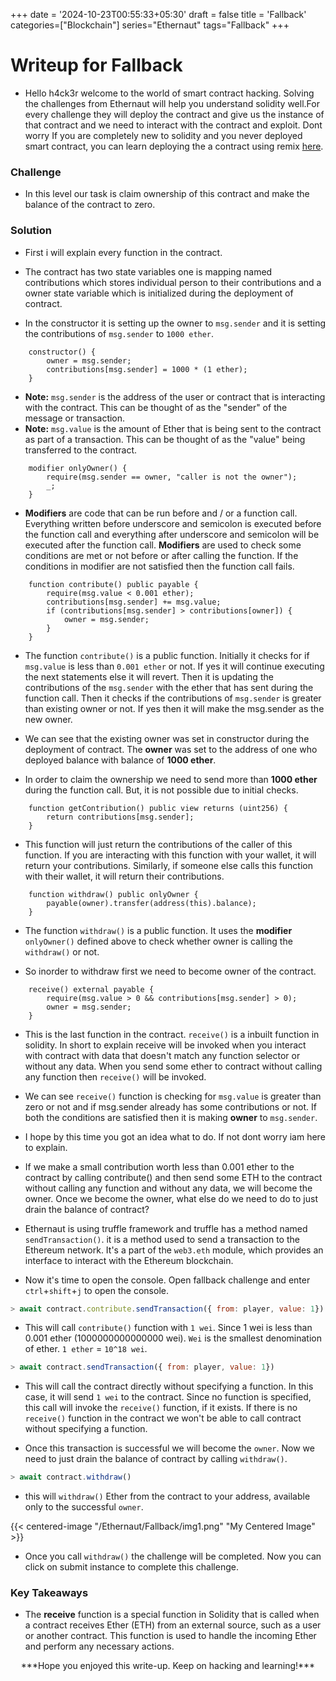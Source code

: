 +++
date = '2024-10-23T00:55:33+05:30'
draft = false
title = 'Fallback'
categories=["Blockchain"]
series="Ethernaut"
tags="Fallback"
+++

# Writeup for Fallback

- Hello h4ck3r welcome to the world of smart contract hacking. Solving the challenges from Ethernaut will help you understand solidity well.For every challenge they will deploy the contract and give us the instance of that contract and we need to interact with the contract and exploit. Dont worry If you are completely new to solidity and you never deployed smart contract, you can learn deploying the a contract using remix [here](https://youtu.be/3xNFZI8Ste4?si=i3cWN87OpX85zp6k).

### Challenge

- In this level our task is claim ownership of this contract and make the balance of the contract to zero.

### Solution

- First i will explain every function in the contract.

- The contract has two state variables one is mapping named contributions which stores individual person to their contributions and a owner state variable which is initialized during the deployment of contract.

- In the constructor it is setting up the owner to `msg.sender` and it is setting the contributions of `msg.sender` to `1000 ether`.

```solidity
    constructor() {
        owner = msg.sender;
        contributions[msg.sender] = 1000 * (1 ether);
    }
```

- **Note:** `msg.sender` is the address of the user or contract that is interacting with the contract. This can be thought of as the "sender" of the message or transaction.
- **Note:** `msg.value` is the amount of Ether that is being sent to the contract as part of a transaction. This can be thought of as the "value" being transferred to the contract.

```solidity
    modifier onlyOwner() {
        require(msg.sender == owner, "caller is not the owner");
        _;
    }
```

- **Modifiers** are code that can be run before and / or a function call. Everything written before underscore and semicolon is executed before the function call and everything after underscore and semicolon will be executed after the function call. **Modifiers** are used to check some conditions are met or not before or after calling the function. If the conditions in modifier are not satisfied then the function call fails.

```solidity
    function contribute() public payable {
        require(msg.value < 0.001 ether);
        contributions[msg.sender] += msg.value;
        if (contributions[msg.sender] > contributions[owner]) {
            owner = msg.sender;
        }
    }
```

- The function `contribute()` is a public function. Initially it checks for if `msg.value` is less than `0.001 ether` or not. If yes it will continue executing the next statements else it will revert. Then it is updating the contributions of the `msg.sender` with the ether that has sent during the function call. Then it checks if the contributions of `msg.sender` is greater than existing owner or not. If yes then it will make the msg.sender as the new owner.

- We can see that the existing owner was set in constructor during the deployment of contract. The **owner** was set to the address of one who deployed balance with balance of **1000 ether**.

- In order to claim the ownership we need to send more than **1000 ether** during the function call. But, it is not possible due to initial checks.

```solidity
    function getContribution() public view returns (uint256) {
        return contributions[msg.sender];
    }
```

- This function will just return the contributions of the caller of this function. If you are interacting with this function with your wallet, it will return your contributions. Similarly, if someone else calls this function with their wallet, it will return their contributions.

```solidity
    function withdraw() public onlyOwner {
        payable(owner).transfer(address(this).balance);
    }
```

- The function `withdraw()` is a public function. It uses the **modifier** `onlyOwner()` defined above to check whether owner is calling the `withdraw()` or not.

- So inorder to withdraw first we need to become owner of the contract.

```solidity
    receive() external payable {
        require(msg.value > 0 && contributions[msg.sender] > 0);
        owner = msg.sender;
    }
```

- This is the last function in the contract. `receive()` is a inbuilt function in solidity. In short to explain receive will be invoked when you interact with contract with data that doesn't match any function selector or without any data. When you send some ether to contract without calling any function then `receive()` will be invoked.

- We can see `receive()` function is checking for `msg.value` is greater than zero or not and if msg.sender already has some contributions or not. If both the conditions are satisfied then it is making **owner** to `msg.sender`.

- I hope by this time you got an idea what to do. If not dont worry iam here to explain.

- If we make a small contribution worth less than 0.001 ether to the contract by calling contribute() and then send some ETH to the contract without calling any function and without any data, we will become the owner. Once we become the owner, what else do we need to do to just drain the balance of contract?

- Ethernaut is using truffle framework and truffle has a method named `sendTransaction()`. it is a method used to send a transaction to the Ethereum network. It's a part of the `web3.eth` module, which provides an interface to interact with the Ethereum blockchain.

- Now it's time to open the console. Open fallback challenge and enter `ctrl`+`shift`+`j` to open the console.

```javascript
> await contract.contribute.sendTransaction({ from: player, value: 1})
```

- This will call `contribute()` function with `1 wei`. Since 1 wei is less than 0.001 ether (1000000000000000 wei). `Wei` is the smallest denomination of ether. `1 ether` = `10^18 wei`.

```javascript
> await contract.sendTransaction({ from: player, value: 1})
```

- This will call the contract directly without specifying a function. In this case, it will send `1 wei` to the contract. Since no function is specified, this call will invoke the `receive()` function, if it exists. If there is no `receive()` function in the contract we won't be able to call contract without specifying a function.

- Once this transaction is successful we will become the `owner`. Now we need to just drain the balance of contract by calling `withdraw()`.

```javascript
> await contract.withdraw()
```

- this will `withdraw()` Ether from the contract to your address, available only to the successful `owner`.

{{< centered-image "/Ethernaut/Fallback/img1.png" "My Centered Image" >}}

- Once you call `withdraw()` the challenge will be completed. Now you can click on submit instance to complete this challenge.

### Key Takeaways

- The **receive** function is a special function in Solidity that is called when a contract receives Ether (ETH) from an external source, such as a user or another contract. This function is used to handle the incoming Ether and perform any necessary actions.

<p style="text-align:center;">***Hope you enjoyed this write-up. Keep on hacking and learning!***</p>
